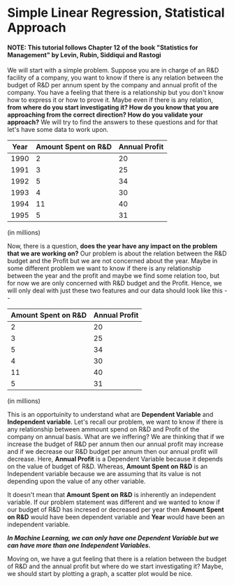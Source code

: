 # Simple Linear Regression, Statistical Approach
#### NOTE: This tutorial follows Chapter 12 of the book "Statistics for Management" by Levin, Rubin, Siddiqui and Rastogi

We will start with a simple problem. Suppose you are in charge of an R&D facility of a company, you want to know if there is any relation between the budget of R&D per annum spent by the company and annual profit of the company. You have a feeling that there is a relationship but you don't know how to express it or how to prove it. Maybe even if there is any relation, __from where do you start investigating it? How do you know that you are approaching from the correct direction? How do you validate your approach?__ We will try to find the answers to these questions and for that let's have some data to work upon.

| Year | Amount Spent on R&D | Annual Profit  |
|------|------------|-------------|
| 1990 | 2 | 20 |
| 1991 | 3 | 25 |
| 1992 | 5 | 34 |
| 1993 | 4 | 30 |
| 1994 | 11 | 40 |
| 1995 | 5 | 31 |

(in millions)

Now, there is a question, __does the year have any impact on the problem that we are working on?__ Our problem is about the relation between the R&D budget and the Profit but we are not concerned about the year. Maybe in some different problem we want to know if there is any relationship between the year and the profit and maybe we find some relation too, but for now we are only concerned with R&D budget and the Profit. Hence, we will only deal with just these two features and our data should look like this --

| Amount Spent on R&D | Annual Profit  |
|------------|-------------|
| 2 | 20 |
| 3 | 25 |
| 5 | 34 |
| 4 | 30 |
| 11 | 40 |
| 5 | 31 |

(in millions)

This is an opportuinity to understand what are __Dependent Variable__ and __Independent variable__. Let's recall our problem, we want to know if there is any relationship between ammount spend on R&D and Profit of the company on annual basis. What are we inffering? We are thinking that if we increase the budget of R&D per annum then our annual profit may increase and if we decrease our R&D budget per annum then our annual profit will decrease. Here, __Annual Profit__ is a Dependent Variable because it depends on the value of budget of R&D. Whereas, __Amount Spent on R&D__ is an Independent variable because we are assuming that its value is not depending upon the value of any other variable. 

It doesn't mean that __Amount Spent on R&D__ is inherently an independent variable. If our problem statement was different and we wanted to know if our budget of R&D has incresed or decreased per year then __Amount Spent on R&D__ would have been dependent variable and __Year__ would have been an independent variable. 

**_In Machine Learning, we can only have one Dependent Variable but we can have more than one Independent Variables._**  

Moving on, we have a gut feeling that there is a relation between the budget of R&D and the annual profit but where do we start investigating it? Maybe, we should start by plotting a graph, a scatter plot would be nice. 

